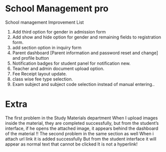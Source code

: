 # School Management pro

School management Improvement List

1. Add third option for gender in admission form
2. Add show and hide option for gender and remaining fields to registration form.
3. add section option in inquiry form
4. Parent dashboard [Parent information and password reset and change] and profile button
5. Notification badges for student panel for notification new.
6. Teacher and admin document upload option.
7. Fee Receipt layout update.
8. class wise fee type selection.
9. Exam subject and subject code selection instead of manual entering..


# Extra 

The first problem in the Study Materials department When I upload images inside the material, they are completed successfully, but from the student’s interface, if he opens the attached image, it appears behind the dashboard of the material !!
The second problem in the same section as well When i attach url link it is added successfully But from the student interface it will appear as normal text that cannot be clicked It is not a hyperlink!

